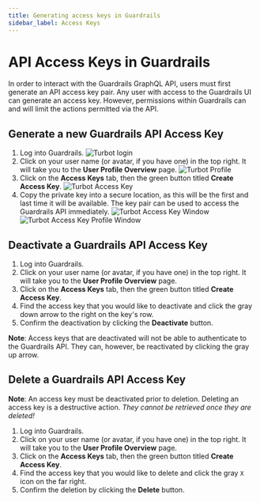```yaml
---
title: Generating access keys in Guardrails
sidebar_label: Access Keys
---
```


# API Access Keys in Guardrails

In order to interact with the Guardrails GraphQL API, users must first generate an API access key pair. Any user with access to the Guardrails UI can generate an access key. However, permissions within Guardrails can and will limit the actions permitted via the API.

## Generate a new Guardrails API Access Key

1. Log into Guardrails.
![Turbot login](/images/docs/guardrails/access-key-1.png)
2. Click on your user name (or avatar, if you have one) in the top right. It will take you to the **User Profile Overview** page.
![Turbot Profile](/images/docs/guardrails/access-key-2.png)
3. Click on the **Access Keys** tab, then the green button titled **Create Access Key**.
![Turbot Access Key](/images/docs/guardrails/access-key-3.png)
4. Copy the private key into a secure location, as this will be the first and last time it will be available. The key pair can be used to access the Guardrails API immediately.
![Turbot Access Key Window](/images/docs/guardrails/access-key-4.png)
![Turbot Access Key Profile Window](/images/docs/guardrails/access-key-5.png)

## Deactivate a Guardrails API Access Key

1. Log into Guardrails.
2. Click on your user name (or avatar, if you have one) in the top right. It will take you to the **User Profile Overview** page.
3. Click on the **Access Keys** tab, then the green button titled **Create Access Key**.
4. Find the access key that you would like to deactivate and click the gray down arrow to the right on the key's row.
5. Confirm the deactivation by clicking the **Deactivate** button.

**Note**: Access keys that are deactivated will not be able to authenticate to the Guardrails API. They can, however, be reactivated by clicking the gray up arrow.

## Delete a Guardrails API Access Key

**Note**: An access key must be deactivated prior to deletion. Deleting an access key is a destructive action. *They cannot be retrieved once they are deleted!*

1. Log into Guardrails.
2. Click on your user name (or avatar, if you have one) in the top right. It will take you to the **User Profile Overview** page.
3. Click on the **Access Keys** tab, then the green button titled **Create Access Key**.
4. Find the access key that you would like to delete and click the gray `X` icon on the far right.
5. Confirm the deletion by clicking the **Delete** button.
